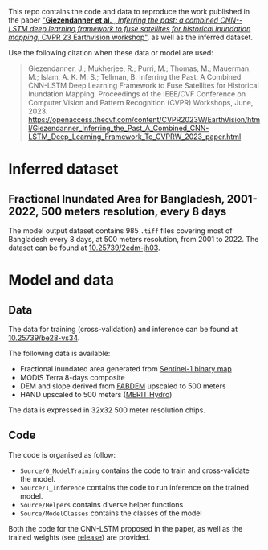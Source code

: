 This repo contains the code and data to reproduce the work published in the paper ["**Giezendanner et al.** , *Inferring the past: a combined CNN--LSTM deep learning framework to fuse satellites for historical inundation mapping*, CVPR 23 Earthvision workshop"](https://openaccess.thecvf.com/content/CVPR2023W/EarthVision/html/Giezendanner_Inferring_the_Past_A_Combined_CNN-LSTM_Deep_Learning_Framework_To_CVPRW_2023_paper.html), as well as the inferred dataset.

Use the following citation when these data or model are used:
> Giezendanner, J.; Mukherjee, R.; Purri, M.; Thomas, M.; Mauerman, M.; Islam, A. K. M. S.; Tellman, B. Inferring the Past: A Combined CNN-LSTM Deep Learning Framework to Fuse Satellites for Historical Inundation Mapping. Proceedings of the IEEE/CVF Conference on Computer Vision and Pattern Recognition (CVPR) Workshops, June, 2023. https://openaccess.thecvf.com/content/CVPR2023W/EarthVision/html/Giezendanner_Inferring_the_Past_A_Combined_CNN-LSTM_Deep_Learning_Framework_To_CVPRW_2023_paper.html

# Inferred dataset
## Fractional Inundated Area for Bangladesh, 2001-2022, 500 meters resolution, every 8 days

The model output dataset contains 985 `.tiff` files covering most of Bangladesh every 8 days, at 500 meters resolution, from 2001 to 2022.
The dataset can be found at [10.25739/2edm-jh03](https://datacommons.cyverse.org/browse/iplant/home/shared/commons_repo/curated/Giezendanner_BangladeshInundationHistory_Mai2023).


# Model and data
## Data

The data for training (cross-validation) and inference can be found at [10.25739/be28-vs34](https://datacommons.cyverse.org/browse/iplant/home/shared/commons_repo/curated/Giezendanner_BangladeshCNNLSTMModelData_June2023).

The following data is available:
- Fractional inundated area generated from [Sentinel-1 binary map](https://ieeexplore.ieee.org/document/10042166)
- MODIS Terra 8-days composite
- DEM and slope derived from [FABDEM](https://meetingorganizer.copernicus.org/EGU22/EGU22-8994.html?pdf) upscaled to 500 meters
- HAND upscaled to 500 meters ([MERIT Hydro](https://agupubs.onlinelibrary.wiley.com/doi/10.1029/2019WR024873))

The data is expressed in 32x32 500 meter resolution chips.

## Code
The code is organised as follow:
- `Source/0_ModelTraining` contains the code to train and cross-validate the model.
- `Source/1_Inference` contains the code to run inference on the trained model.
- `Source/Helpers` contains diverse helper functions
- `Source/ModelClasses` contains the classes of the model

Both the code for the CNN-LSTM proposed in the paper, as well as the trained weights (see [release](https://github.com/GieziJo/cvpr23-earthvision-CNN-LSTM-Inundation/releases/tag/v1.0.0)) are provided.
